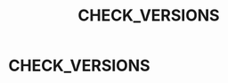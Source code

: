 ﻿---
layout: default
title: CHECK_VERSIONS
nav_order: 7
parent: Запросы SQL+
grand_parent: Справочная информация
has_children: false
has_toc: false
---

CHECK_VERSIONS
==============
